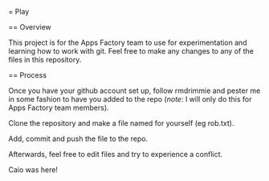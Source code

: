 = Play

== Overview

This project is for the Apps Factory team to use for experimentation and learning how to work with
git. Feel free to make any changes to any of the files in this
repository.

== Process

Once you have your github account set up, follow rmdrimmie and pester me
in some fashion to have you added to the repo (*note*: I will only do this for
Apps Factory team members). 

Clone the repository and make a file named for yourself (eg rob.txt).

Add, commit and push the file to the repo.

Afterwards, feel free to edit files and try to experience a conflict. 


Caio was here!
